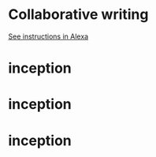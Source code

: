 # Collaborative writing

[See instructions in Alexa](https://alexa.bitmaker.co/cohorts/67/assignments/2021/latest)
# inception
# inception
# inception
